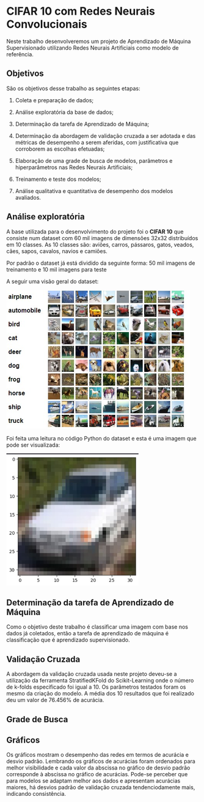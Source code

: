 # CIFAR 10 com Redes Neurais Convolucionais

Neste trabalho desenvolveremos um projeto de Aprendizado de Máquina Supervisionado utilizando Redes Neurais Artificiais como modelo de referência.

## Objetivos

São os objetivos desse trabalho as seguintes etapas:

1. Coleta e preparação de dados;

2. Análise exploratória da base de dados;

3. Determinação da tarefa de Aprendizado de Máquina;

4. Determinação da abordagem de validação cruzada a ser adotada e das métricas de desempenho a serem aferidas, com justificativa que corroborem as escolhas efetuadas;

5. Elaboração de uma grade de busca de modelos, parâmetros e hiperparâmetros nas Redes Neurais Artificiais;

6. Treinamento e teste dos modelos;

7. Análise qualitativa e quantitativa de desempenho dos modelos avaliados.

## Análise exploratória 

A base utilizada para o desenvolvimento do projeto foi o **CIFAR 10** que consiste num dataset com 60 mil imagens de dimensões 32x32 distribuídos em 10 classes. As 10 classes são: aviões, carros, pássaros, gatos, veados, cães, sapos, cavalos, navios e camiões.

Por padrão o dataset já está dividido da seguinte forma: 50 mil imagens de treinamento e 10 mil imagens para teste

A seguir uma visão geral do dataset:

![](./imagens/img1.jpg)

Foi feita uma leitura no código Python do dataset e esta é uma imagem que pode ser visualizada:

![](./imagens/img2.jpg)

## Determinação da tarefa de Aprendizado de Máquina
Como o objetivo deste trabalho é classificar uma imagem com base nos dados já coletados, então a tarefa de aprendizado de máquina é classificação que é aprendizado supervisionado.

## Validação Cruzada
A abordagem da validação cruzada usada neste projeto deveu-se a utilização da ferramenta StratifiedKFold do Scikit-Learning onde o número de k-folds especificado foi igual a 10. Os parâmetros testados foram os mesmo da criação do modelo.
A média dos 10 resultados que foi realizado deu um valor de 76.456% de acurácia.

## Grade de Busca


## Gráficos

Os gráficos mostram o desempenho das redes em termos de acurácia e desvio padrão. Lembrando os gráficos de acurácias foram ordenados para melhor visibilidade e cada
valor da abscissa no gráfico de desvio padrão corresponde à abscissa no gráfico de acurácias. Pode-se perceber que para modelos se adaptam melhor aos dados e apresentam acurácias maiores, há desvios padrão de validação cruzada tendenciodamente mais, indicando consistência.  